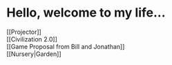 # Hello, welcome to my life...

[[Projector]]  
[[Civilization 2.0]]  
[[Game Proposal from Bill and Jonathan]]  
[[Nursery|Garden]]  